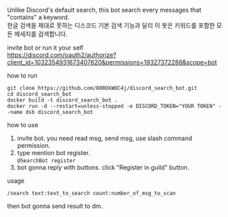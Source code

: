 Unlike Discord's default search, this bot search every messages that "contains" a keyword.  
한글 검색을 제대로 못하는 디스코드 기본 검색 기능과 달리 이 봇은 키워드를 포함한 모든 메세지를 검색합니다.  


invite bot or run it your self  
https://discord.com/oauth2/authorize?client_id=1032354931673407620&permissions=19327372288&scope=bot


how to run
```
git clone https://github.com/80ROkWOC4j/discord_search_bot.git
cd discord_search_bot
docker build -t discord_search_bot .
docker run -d --restart=unless-stopped -e DISCORD_TOKEN="YOUR TOKEN" --name dsb discord_search_bot
```

how to use
1. invite bot. you need read msg, send msg, use slash command permission.
2. type mention bot register.  
```@SearchBot register```
3. bot gonna reply with buttons. click "Register in guild" button.


usage
```
/search text:text_to_search count:number_of_msg_to_scan
```
then bot gonna send result to dm.